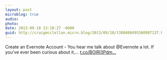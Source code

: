 ```yaml
---
layout: post
microblog: true
audio: 
photo: 
date: 2013-09-18 13:10:27 -0600
guid: http://craigmcclellan.micro.blog/2013/09/18/t380408495360987137.html
---
```

Create an Evernote Account - You hear me talk about @Evernote a lot. If you’ve ever been curious about it,... [t.co/BOlRl3Pdm...](http://t.co/BOlRl3PdmH)
